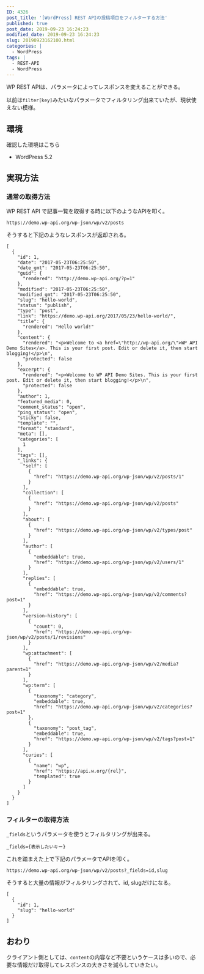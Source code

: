 ```yaml
---
ID: 4326
post_title: '[WordPress] REST APIの投稿項目をフィルターする方法'
published: true
post_date: 2019-09-23 16:24:23
modified_date: 2019-09-23 16:24:23
slug: 20190923162100.html
categories: |
  - WordPress
tags: |
  - REST-API
  - WordPress
---
```

WP REST APIは、パラメータによってレスポンスを変えることができる。

以前は`filter[key]`みたいなパラメータでフィルタリング出来ていたが、現状使えない模様。


## 環境

確認した環境はこちら

- WordPress 5.2


## 実現方法

### 通常の取得方法

WP REST API で記事一覧を取得する時に以下のようなAPIを叩く。

```
https://demo.wp-api.org/wp-json/wp/v2/posts
```

そうすると下記のようなレスポンスが返却される。

```language-json
[
  {
    "id": 1,
    "date": "2017-05-23T06:25:50",
    "date_gmt": "2017-05-23T06:25:50",
    "guid": {
      "rendered": "http://demo.wp-api.org/?p=1"
    },
    "modified": "2017-05-23T06:25:50",
    "modified_gmt": "2017-05-23T06:25:50",
    "slug": "hello-world",
    "status": "publish",
    "type": "post",
    "link": "https://demo.wp-api.org/2017/05/23/hello-world/",
    "title": {
      "rendered": "Hello world!"
    },
    "content": {
      "rendered": "<p>Welcome to <a href=\"http://wp-api.org/\">WP API Demo Sites</a>. This is your first post. Edit or delete it, then start blogging!</p>\n",
      "protected": false
    },
    "excerpt": {
      "rendered": "<p>Welcome to WP API Demo Sites. This is your first post. Edit or delete it, then start blogging!</p>\n",
      "protected": false
    },
    "author": 1,
    "featured_media": 0,
    "comment_status": "open",
    "ping_status": "open",
    "sticky": false,
    "template": "",
    "format": "standard",
    "meta": [],
    "categories": [
      1
    ],
    "tags": [],
    "_links": {
      "self": [
        {
          "href": "https://demo.wp-api.org/wp-json/wp/v2/posts/1"
        }
      ],
      "collection": [
        {
          "href": "https://demo.wp-api.org/wp-json/wp/v2/posts"
        }
      ],
      "about": [
        {
          "href": "https://demo.wp-api.org/wp-json/wp/v2/types/post"
        }
      ],
      "author": [
        {
          "embeddable": true,
          "href": "https://demo.wp-api.org/wp-json/wp/v2/users/1"
        }
      ],
      "replies": [
        {
          "embeddable": true,
          "href": "https://demo.wp-api.org/wp-json/wp/v2/comments?post=1"
        }
      ],
      "version-history": [
        {
          "count": 0,
          "href": "https://demo.wp-api.org/wp-json/wp/v2/posts/1/revisions"
        }
      ],
      "wp:attachment": [
        {
          "href": "https://demo.wp-api.org/wp-json/wp/v2/media?parent=1"
        }
      ],
      "wp:term": [
        {
          "taxonomy": "category",
          "embeddable": true,
          "href": "https://demo.wp-api.org/wp-json/wp/v2/categories?post=1"
        },
        {
          "taxonomy": "post_tag",
          "embeddable": true,
          "href": "https://demo.wp-api.org/wp-json/wp/v2/tags?post=1"
        }
      ],
      "curies": [
        {
          "name": "wp",
          "href": "https://api.w.org/{rel}",
          "templated": true
        }
      ]
    }
  }
]
```

### フィルターの取得方法

`_fields`というパラメータを使うとフィルタリングが出来る。

```
_fields={表示したいキー}
```

これを踏まえた上で下記のパラメータでAPIを叩く。

```
https://demo.wp-api.org/wp-json/wp/v2/posts?_fields=id,slug
```

そうすると大量の情報がフィルタリングされて、id, slugだけになる。

```language-json
[
  {
    "id": 1,
    "slug": "hello-world"
  }
]
```

## おわり

クライアント側としては、`content`の内容など不要というケースは多いので、必要な情報だけ取得してレスポンスの大きさを減らしていきたい。